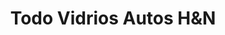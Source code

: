 ---
title: "Todo Vidrios Autos H&N"
url: /barrios-unidos/todo-vidrios-autos-hundn/
shop: piezas de automóviles
---